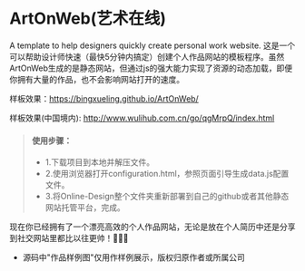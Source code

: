 # ArtOnWeb(艺术在线)
A template to help designers quickly create personal work website.
这是一个可以帮助设计师快速（最快5分钟内搞定）创建个人作品网站的模板程序。虽然ArtOnWeb生成的是静态网站，但通过js的强大能力实现了资源的动态加载，即便你拥有大量的作品，也不会影响网站打开的速度。

样板效果：https://bingxueling.github.io/ArtOnWeb/

样板效果(中国境内): http://www.wulihub.com.cn/go/qgMrpQ/index.html


> #### 使用步骤：
> * 1.下载项目到本地并解压文件。
> * 2.使用浏览器打开configuration.html，参照页面引导生成data.js配置文件。
> * 3.将Online-Design整个文件夹重新部署到自己的github或者其他静态网站托管平台，完成。

现在你已经拥有了一个漂亮高效的个人作品网站，无论是放在个人简历中还是分享到社交网站里都比以往更帅！👏👏👏

- 源码中"作品样例图"仅用作样例展示，版权归原作者或所属公司

